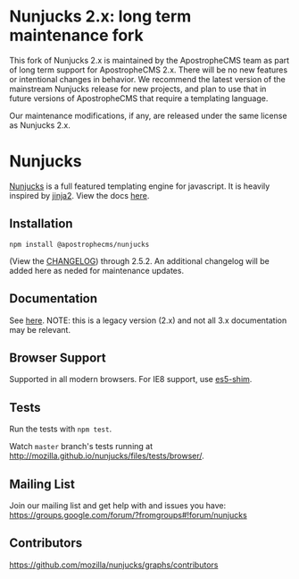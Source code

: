# Nunjucks 2.x: long term maintenance fork

This fork of Nunjucks 2.x is maintained by the ApostropheCMS team
as part of long term support for ApostropheCMS 2.x. There will be
no new features or intentional changes in behavior. We recommend
the latest version of the mainstream Nunjucks release for new
projects, and plan to use that in future versions of ApostropheCMS
that require a templating language.

Our maintenance modifications, if any, are released under the same
license as Nunjucks 2.x.
 
# Nunjucks

[Nunjucks](http://mozilla.github.io/nunjucks/) is a full featured
templating engine for javascript. It is heavily inspired by
[jinja2](http://jinja.pocoo.org/). View the docs
[here](http://mozilla.github.io/nunjucks/).

## Installation

`npm install @apostrophecms/nunjucks`

(View the [CHANGELOG](https://github.com/mozilla/nunjucks/releases)) through 2.5.2. An additional changelog will be added here as neded for maintenance updates.

## Documentation

See [here](http://mozilla.github.io/nunjucks/). NOTE: this is a legacy version (2.x) and not all 3.x documentation may be relevant.

## Browser Support

Supported in all modern browsers. For IE8 support, use [es5-shim](https://github.com/es-shims/es5-shim).

## Tests

Run the tests with `npm test`.

Watch `master` branch's tests running at http://mozilla.github.io/nunjucks/files/tests/browser/.

## Mailing List

Join our mailing list and get help with and issues you have:
https://groups.google.com/forum/?fromgroups#!forum/nunjucks

## Contributors

https://github.com/mozilla/nunjucks/graphs/contributors
